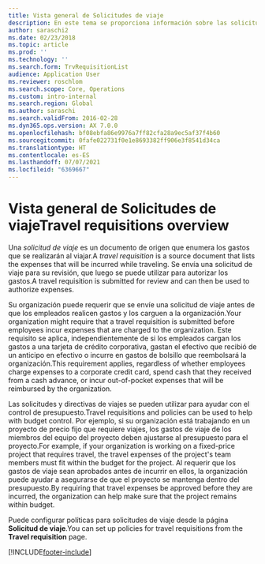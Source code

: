 ```yaml
---
title: Vista general de Solicitudes de viaje
description: En este tema se proporciona información sobre las solicitudes de viaje. Una solicitud de viaje documenta los gastos de viaje previstos.
author: saraschi2
ms.date: 02/23/2018
ms.topic: article
ms.prod: ''
ms.technology: ''
ms.search.form: TrvRequisitionList
audience: Application User
ms.reviewer: roschlom
ms.search.scope: Core, Operations
ms.custom: intro-internal
ms.search.region: Global
ms.author: saraschi
ms.search.validFrom: 2016-02-28
ms.dyn365.ops.version: AX 7.0.0
ms.openlocfilehash: bf08ebfa86e9976a7ff82cfa28a9ec5af37f4b60
ms.sourcegitcommit: 0fafe022731f0e1e8693382ff906e3f8541d34ca
ms.translationtype: HT
ms.contentlocale: es-ES
ms.lasthandoff: 07/07/2021
ms.locfileid: "6369667"
---
```

# <a name="travel-requisitions-overview"></a><span data-ttu-id="482e4-104">Vista general de Solicitudes de viaje</span><span class="sxs-lookup"><span data-stu-id="482e4-104">Travel requisitions overview</span></span>

<span data-ttu-id="482e4-105">Una *solicitud de viaje* es un documento de origen que enumera los gastos que se realizarán al viajar.</span><span class="sxs-lookup"><span data-stu-id="482e4-105">A *travel requisition* is a source document that lists the expenses that will be incurred while traveling.</span></span> <span data-ttu-id="482e4-106">Se envía una solicitud de viaje para su revisión, que luego se puede utilizar para autorizar los gastos.</span><span class="sxs-lookup"><span data-stu-id="482e4-106">A travel requisition is submitted for review and can then be used to authorize expenses.</span></span>

<span data-ttu-id="482e4-107">Su organización puede requerir que se envíe una solicitud de viaje antes de que los empleados realicen gastos y los carguen a la organización.</span><span class="sxs-lookup"><span data-stu-id="482e4-107">Your organization might require that a travel requisition is submitted before employees incur expenses that are charged to the organization.</span></span> <span data-ttu-id="482e4-108">Este requisito se aplica, independientemente de si los empleados cargan los gastos a una tarjeta de crédito corporativa, gastan el efectivo que recibió de un anticipo en efectivo o incurre en gastos de bolsillo que reembolsará la organización.</span><span class="sxs-lookup"><span data-stu-id="482e4-108">This requirement applies, regardless of whether employees charge expenses to a corporate credit card, spend cash that they received from a cash advance, or incur out-of-pocket expenses that will be reimbursed by the organization.</span></span>

<span data-ttu-id="482e4-109">Las solicitudes y directivas de viajes se pueden utilizar para ayudar con el control de presupuesto.</span><span class="sxs-lookup"><span data-stu-id="482e4-109">Travel requisitions and policies can be used to help with budget control.</span></span> <span data-ttu-id="482e4-110">Por ejemplo, si su organización está trabajando en un proyecto de precio fijo que requiere viajes, los gastos de viaje de los miembros del equipo del proyecto deben ajustarse al presupuesto para el proyecto.</span><span class="sxs-lookup"><span data-stu-id="482e4-110">For example, if your organization is working on a fixed-price project that requires travel, the travel expenses of the project's team members must fit within the budget for the project.</span></span> <span data-ttu-id="482e4-111">Al requerir que los gastos de viaje sean aprobados antes de incurrir en ellos, la organización puede ayudar a asegurarse de que el proyecto se mantenga dentro del presupuesto.</span><span class="sxs-lookup"><span data-stu-id="482e4-111">By requiring that travel expenses be approved before they are incurred, the organization can help make sure that the project remains within budget.</span></span>

<span data-ttu-id="482e4-112">Puede configurar políticas para solicitudes de viaje desde la página **Solicitud de viaje**.</span><span class="sxs-lookup"><span data-stu-id="482e4-112">You can set up policies for travel requisitions from the **Travel requisition** page.</span></span>


[!INCLUDE[footer-include](../includes/footer-banner.md)]
